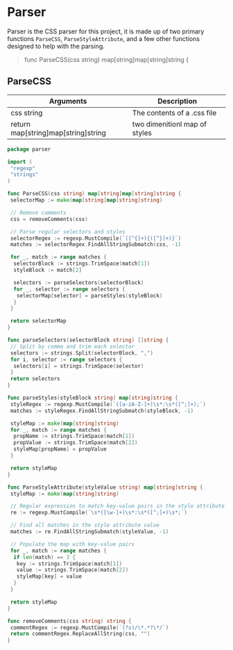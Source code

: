 # Parser

Parser is the CSS parser for this project, it is made up of two primary functions `ParseCSS`, `ParseStyleAttribute`, and a few other functions designed to help with the parsing.

> func ParseCSS(css string) map[string]map[string]string {

## ParseCSS

| Arguments                           | Description                   |
| ----------------------------------- | ----------------------------- |
| css string                          | The contents of a .css file   |
| return map[string]map[string]string | two dimenitionl map of styles |

```go
package parser

import (
 "regexp"
 "strings"
)

func ParseCSS(css string) map[string]map[string]string {
 selectorMap := make(map[string]map[string]string)

 // Remove comments
 css = removeComments(css)

 // Parse regular selectors and styles
 selectorRegex := regexp.MustCompile(`([^{]+){([^}]+)}`)
 matches := selectorRegex.FindAllStringSubmatch(css, -1)

 for _, match := range matches {
  selectorBlock := strings.TrimSpace(match[1])
  styleBlock := match[2]

  selectors := parseSelectors(selectorBlock)
  for _, selector := range selectors {
   selectorMap[selector] = parseStyles(styleBlock)
  }
 }

 return selectorMap
}

func parseSelectors(selectorBlock string) []string {
 // Split by comma and trim each selector
 selectors := strings.Split(selectorBlock, ",")
 for i, selector := range selectors {
  selectors[i] = strings.TrimSpace(selector)
 }
 return selectors
}

func parseStyles(styleBlock string) map[string]string {
 styleRegex := regexp.MustCompile(`([a-zA-Z-]+)\s*:\s*([^;]+);`)
 matches := styleRegex.FindAllStringSubmatch(styleBlock, -1)

 styleMap := make(map[string]string)
 for _, match := range matches {
  propName := strings.TrimSpace(match[1])
  propValue := strings.TrimSpace(match[2])
  styleMap[propName] = propValue
 }

 return styleMap
}

func ParseStyleAttribute(styleValue string) map[string]string {
 styleMap := make(map[string]string)

 // Regular expression to match key-value pairs in the style attribute
 re := regexp.MustCompile(`\s*([\w-]+)\s*:\s*([^;]+)\s*;`)

 // Find all matches in the style attribute value
 matches := re.FindAllStringSubmatch(styleValue, -1)

 // Populate the map with key-value pairs
 for _, match := range matches {
  if len(match) == 3 {
   key := strings.TrimSpace(match[1])
   value := strings.TrimSpace(match[2])
   styleMap[key] = value
  }
 }

 return styleMap
}

func removeComments(css string) string {
 commentRegex := regexp.MustCompile(`(?s)/\*.*?\*/`)
 return commentRegex.ReplaceAllString(css, "")
}

```

<script src="/plugins/sidebyside.js"></script>

